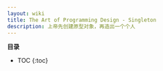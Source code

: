 ```yaml
---
layout: wiki
title: The Art of Programming Design - Singleton
description: 上帝先创建原型对象，再造出一个个人
---
```


**目录**

* TOC
{:toc}
